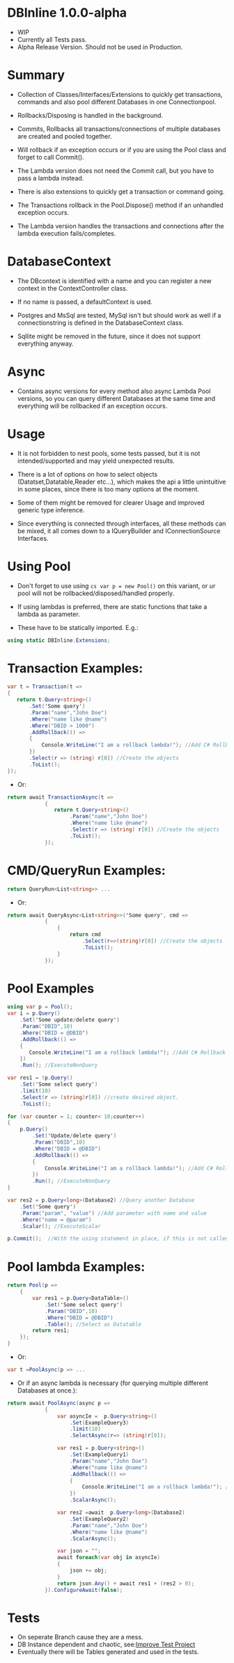 # DBInline 1.0.0-alpha

- WIP
- Currently all Tests pass.
- Alpha Release Version. Should not be used in Production.

# Summary

- Collection of Classes/Interfaces/Extensions to quickly get transactions,
  commands and also pool different Databases in one Connectionpool.
  
- Rollbacks/Disposing is handled in the background.

- Commits, Rollbacks all transactions/connections of multiple databases are created and pooled together.

- Will rollback if an exception occurs or if you are using the Pool class and forget to call Commit().

- The Lambda version does not need the Commit call, but you have to pass a lambda instead.

- There is also extensions to quickly get a transaction or command going.

- The Transactions rollback in the Pool.Dispose() method if an unhandled exception occurs.

- The Lambda version handles the transactions and connections after the lambda execution fails/completes.

# DatabaseContext

- The DBcontext is identified with a name and you can register a new context in the ContextController class.

- If no name is passed, a defaultContext is used.

- Postgres and MsSql are tested, MySql isn't but should work as well if a connectionstring is defined in the DatabaseContext class.

- Sqllite might be removed in the future, since it does not support everything anyway.

# Async

- Contains async versions for every method also async Lambda Pool versions,
  so you can query different Databases at the same time and everything will be rollbacked if an exception occurs.

# Usage

- It is not forbidden to nest pools, some tests passed, but it is not intended/supported and may yield unexpected results.

- There is a lot of options on how to select objects (Datatset,Datatable,Reader etc...),
  which makes the api a little unintuitive in some places, since there is too many options at the moment.

- Some of them might be removed for clearer Usage and improved generic type inference.

- Since everything is connected through interfaces, all these methods can be mixed,
  it all comes down to a IQueryBuilder and IConnectionSource Interfaces.

# Using Pool

- Don't forget to use using ```cs var p = new Pool()``` on this variant, or ur pool will not be rollbacked/disposed/handled properly.
- If using lambdas is preferred, there are static functions that take a lambda as parameter.

- These have to be statically imported.
  E.g.: 
 ```cs
 using static DBInline.Extensions;
 ```


# Transaction Examples:
```cs
var t = Transaction(t =>
{
   return t.Query<string>()
       .Set('Some query')
       .Param("name","John Doe")
       .Where("name like @name")
       .Where("DBID > 1000")
       .AddRollback(() =>
       {
           Console.WriteLine("I am a rollback lambda!"); //Add C# Rollback
       })
       .Select(r => (string) r[0]) //Create the objects
       .ToList();
});
```
- Or:
```cs
return await TransactionAsync(t =>
            {
               return t.Query<string>()
                    .Param("name","John Doe")
                    .Where("name like @name")
                    .Select(r => (string) r[0]) //Create the objects
                    .ToList();
            });
```

# CMD/QueryRun Examples:
```cs
return QueryRun<List<string>> ...
```
- Or:
```cs
return await QueryAsync<List<string>>('Some query', cmd =>
            {
                {
                    return cmd
                        .Select(r=>(string)r[0]) //Create the objects
                        .ToList();
                }
            });

```

# Pool Examples

```cs
using var p = Pool(); 
var i = p.Query()
    .Set('Some update/delete query')
    .Param("DBID",10)
    .Where("DBID = @DBID")
    .AddRollback(() =>
    {
       Console.WriteLine("I am a rollback lambda!"); //Add C# Rollback
    })
    .Run(); //ExecuteNonQuery

var res1 = !p.Query()
    .Set('Some select query')
    .limit(10)
    .Select(r => (string)r[0]) //create desired object.
    .ToList();

for (var counter = 1; counter< 10;counter++)
{
    p.Query()
        .Set('Update/delete query')
        .Param("DBID",10)
        .Where("DBID = @DBID")
        .AddRollback(() =>
        {
            Console.WriteLine("I am a rollback lambda!"); //Add C# Rollback
        })
        .Run(); //ExecuteNonQuery
}

var res2 = p.Query<long>(Database2) //Query another Database
    .Set('Some query')
    .Param("param", "value") //Add parameter with name and value
    .Where("name = @param")
    .Scalar(); //ExecuteScalar

p.Commit();  //With the using statement in place, if this is not called everything will be rollbacked.
```
# Pool lambda Examples:
```cs
return Pool(p =>
    {
        var res1 = p.Query<DataTable>()
            .Set('Some select query')
            .Param("DBID",10)
            .Where("DBID = @DBID")
            .Table(); //Select as Datatable
        return res1;
    });
}          
```
- Or:
```cs
var t =PoolAsync(p => ...            
```        
- Or if an async lambda is necessary (for querying multiple different Databases at once.):            
```cs 
return await PoolAsync(async p =>
            {
                var asyncIe =  p.Query<string>()
                    .Set(ExampleQuery3)
                    .limit(10)
                    .SelectAsync(r=> (string)r[0]);

                var res1 = p.Query<string>()
                    .Set(ExampleQuery1)
                    .Param("name","John Doe")
                    .Where("name like @name")
                    .AddRollback(() =>
                    {
                        Console.WriteLine("I am a rollback lambda!"); //Add C# Rollback
                    })
                    .ScalarAsync();

                var res2 =await  p.Query<long>(Database2)
                    .Set(ExampleQuery2)
                    .Param("name","John Doe")
                    .Where("name like @name")
                    .ScalarAsync();

                var json = "";
                await foreach(var obj in asyncIe)
                {
                    json += obj;
                }
                return json.Any() + await res1 + (res2 > 0);
            }).ConfigureAwait(false);
```

# Tests

- On seperate Branch cause they are a mess.
- DB Instance dependent and chaotic, see:[Improve Test Project](https://github.com/NicoZweifel/DBInline/issues/1)
- Eventually there will be Tables generated and used in the tests.
